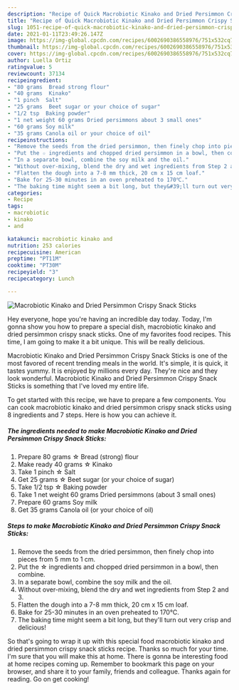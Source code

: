 ```yaml
---
description: "Recipe of Quick Macrobiotic Kinako and Dried Persimmon Crispy Snack Sticks"
title: "Recipe of Quick Macrobiotic Kinako and Dried Persimmon Crispy Snack Sticks"
slug: 1051-recipe-of-quick-macrobiotic-kinako-and-dried-persimmon-crispy-snack-sticks
date: 2021-01-11T23:49:26.147Z
image: https://img-global.cpcdn.com/recipes/6002690386558976/751x532cq70/macrobiotic-kinako-and-dried-persimmon-crispy-snack-sticks-recipe-main-photo.jpg
thumbnail: https://img-global.cpcdn.com/recipes/6002690386558976/751x532cq70/macrobiotic-kinako-and-dried-persimmon-crispy-snack-sticks-recipe-main-photo.jpg
cover: https://img-global.cpcdn.com/recipes/6002690386558976/751x532cq70/macrobiotic-kinako-and-dried-persimmon-crispy-snack-sticks-recipe-main-photo.jpg
author: Luella Ortiz
ratingvalue: 5
reviewcount: 37134
recipeingredient:
- "80 grams  Bread strong flour"
- "40 grams  Kinako"
- "1 pinch  Salt"
- "25 grams  Beet sugar or your choice of sugar"
- "1/2 tsp  Baking powder"
- "1 net weight 60 grams Dried persimmons about 3 small ones"
- "60 grams Soy milk"
- "35 grams Canola oil or your choice of oil"
recipeinstructions:
- "Remove the seeds from the dried persimmon, then finely chop into pieces from 5 mm to 1 cm."
- "Put the ☆ ingredients and chopped dried persimmon in a bowl, then combine."
- "In a separate bowl, combine the soy milk and the oil."
- "Without over-mixing, blend the dry and wet ingredients from Step 2 and 3."
- "Flatten the dough into a 7-8 mm thick, 20 cm x 15 cm loaf."
- "Bake for 25-30 minutes in an oven preheated to 170℃."
- "The baking time might seem a bit long, but they&#39;ll turn out very crisp and delicious!"
categories:
- Recipe
tags:
- macrobiotic
- kinako
- and

katakunci: macrobiotic kinako and 
nutrition: 253 calories
recipecuisine: American
preptime: "PT11M"
cooktime: "PT30M"
recipeyield: "3"
recipecategory: Lunch

---
```



![Macrobiotic Kinako and Dried Persimmon Crispy Snack Sticks](https://img-global.cpcdn.com/recipes/6002690386558976/751x532cq70/macrobiotic-kinako-and-dried-persimmon-crispy-snack-sticks-recipe-main-photo.jpg)

Hey everyone, hope you're having an incredible day today. Today, I'm gonna show you how to prepare a special dish, macrobiotic kinako and dried persimmon crispy snack sticks. One of my favorites food recipes. This time, I am going to make it a bit unique. This will be really delicious.

Macrobiotic Kinako and Dried Persimmon Crispy Snack Sticks is one of the most favored of recent trending meals in the world. It's simple, it is quick, it tastes yummy. It is enjoyed by millions every day. They're nice and they look wonderful. Macrobiotic Kinako and Dried Persimmon Crispy Snack Sticks is something that I've loved my entire life.




To get started with this recipe, we have to prepare a few components. You can cook macrobiotic kinako and dried persimmon crispy snack sticks using 8 ingredients and 7 steps. Here is how you can achieve it.

<!--inarticleads1-->

##### The ingredients needed to make Macrobiotic Kinako and Dried Persimmon Crispy Snack Sticks:

1. Prepare 80 grams ☆ Bread (strong) flour
1. Make ready 40 grams ☆ Kinako
1. Take 1 pinch ☆ Salt
1. Get 25 grams ☆ Beet sugar (or your choice of sugar)
1. Take 1/2 tsp ☆ Baking powder
1. Take 1 net weight 60 grams Dried persimmons (about 3 small ones)
1. Prepare 60 grams Soy milk
1. Get 35 grams Canola oil (or your choice of oil)




<!--inarticleads2-->

##### Steps to make Macrobiotic Kinako and Dried Persimmon Crispy Snack Sticks:

1. Remove the seeds from the dried persimmon, then finely chop into pieces from 5 mm to 1 cm.
1. Put the ☆ ingredients and chopped dried persimmon in a bowl, then combine.
1. In a separate bowl, combine the soy milk and the oil.
1. Without over-mixing, blend the dry and wet ingredients from Step 2 and 3.
1. Flatten the dough into a 7-8 mm thick, 20 cm x 15 cm loaf.
1. Bake for 25-30 minutes in an oven preheated to 170℃.
1. The baking time might seem a bit long, but they&#39;ll turn out very crisp and delicious!




So that's going to wrap it up with this special food macrobiotic kinako and dried persimmon crispy snack sticks recipe. Thanks so much for your time. I'm sure that you will make this at home. There is gonna be interesting food at home recipes coming up. Remember to bookmark this page on your browser, and share it to your family, friends and colleague. Thanks again for reading. Go on get cooking!
